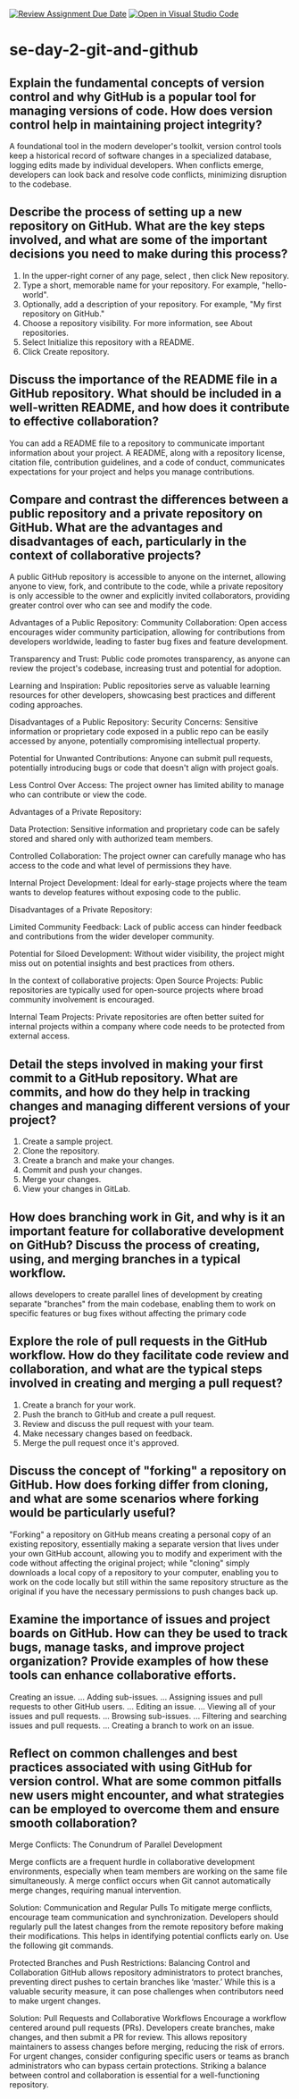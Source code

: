 [![Review Assignment Due Date](https://classroom.github.com/assets/deadline-readme-button-22041afd0340ce965d47ae6ef1cefeee28c7c493a6346c4f15d667ab976d596c.svg)](https://classroom.github.com/a/8wgCKhpZ)
[![Open in Visual Studio Code](https://classroom.github.com/assets/open-in-vscode-2e0aaae1b6195c2367325f4f02e2d04e9abb55f0b24a779b69b11b9e10269abc.svg)](https://classroom.github.com/online_ide?assignment_repo_id=18482352&assignment_repo_type=AssignmentRepo)
# se-day-2-git-and-github
## Explain the fundamental concepts of version control and why GitHub is a popular tool for managing versions of code. How does version control help in maintaining project integrity?
A foundational tool in the modern developer's toolkit, version control tools keep a historical record of software changes in a specialized database, logging edits made by individual developers. When conflicts emerge, developers can look back and resolve code conflicts, minimizing disruption to the codebase.

## Describe the process of setting up a new repository on GitHub. What are the key steps involved, and what are some of the important decisions you need to make during this process?
1. In the upper-right corner of any page, select , then click New repository.
2. Type a short, memorable name for your repository. For example, "hello-world".
3. Optionally, add a description of your repository. For example, "My first repository on GitHub."
4. Choose a repository visibility. For more information, see About repositories.
5. Select Initialize this repository with a README.
6. Click Create repository.

## Discuss the importance of the README file in a GitHub repository. What should be included in a well-written README, and how does it contribute to effective collaboration?
You can add a README file to a repository to communicate important information about your project. A README, along with a repository license, citation file, contribution guidelines, and a code of conduct, communicates expectations for your project and helps you manage contributions.

## Compare and contrast the differences between a public repository and a private repository on GitHub. What are the advantages and disadvantages of each, particularly in the context of collaborative projects?

A public GitHub repository is accessible to anyone on the internet, allowing anyone to view, fork, and contribute to the code, while a private repository is only accessible to the owner and explicitly invited collaborators, providing greater control over who can see and modify the code. 

Advantages of a Public Repository:
Community Collaboration:
Open access encourages wider community participation, allowing for contributions from developers worldwide, leading to faster bug fixes and feature development. 

Transparency and Trust:
Public code promotes transparency, as anyone can review the project's codebase, increasing trust and potential for adoption. 

Learning and Inspiration:
Public repositories serve as valuable learning resources for other developers, showcasing best practices and different coding approaches. 

Disadvantages of a Public Repository:
Security Concerns:
Sensitive information or proprietary code exposed in a public repo can be easily accessed by anyone, potentially compromising intellectual property. 

Potential for Unwanted Contributions:
Anyone can submit pull requests, potentially introducing bugs or code that doesn't align with project goals. 

Less Control Over Access:
The project owner has limited ability to manage who can contribute or view the code. 

Advantages of a Private Repository:

Data Protection:
Sensitive information and proprietary code can be safely stored and shared only with authorized team members.

Controlled Collaboration:
The project owner can carefully manage who has access to the code and what level of permissions they have.

Internal Project Development:
Ideal for early-stage projects where the team wants to develop features without exposing code to the public.

Disadvantages of a Private Repository:

Limited Community Feedback:
Lack of public access can hinder feedback and contributions from the wider developer community.

Potential for Siloed Development:
Without wider visibility, the project might miss out on potential insights and best practices from others. 

In the context of collaborative projects:
Open Source Projects:
Public repositories are typically used for open-source projects where broad community involvement is encouraged. 

Internal Team Projects:
Private repositories are often better suited for internal projects within a company where code needs to be protected from external access. 


## Detail the steps involved in making your first commit to a GitHub repository. What are commits, and how do they help in tracking changes and managing different versions of your project?
1. Create a sample project.
2. Clone the repository.
3. Create a branch and make your changes.
4. Commit and push your changes.
5. Merge your changes.
6. View your changes in GitLab.

## How does branching work in Git, and why is it an important feature for collaborative development on GitHub? Discuss the process of creating, using, and merging branches in a typical workflow.
allows developers to create parallel lines of development by creating separate "branches" from the main codebase, enabling them to work on specific features or bug fixes without affecting the primary code

## Explore the role of pull requests in the GitHub workflow. How do they facilitate code review and collaboration, and what are the typical steps involved in creating and merging a pull request?
1. Create a branch for your work.
2. Push the branch to GitHub and create a pull request.
3. Review and discuss the pull request with your team.
4. Make necessary changes based on feedback.
5. Merge the pull request once it's approved.

## Discuss the concept of "forking" a repository on GitHub. How does forking differ from cloning, and what are some scenarios where forking would be particularly useful?
"Forking" a repository on GitHub means creating a personal copy of an existing repository, essentially making a separate version that lives under your own GitHub account, allowing you to modify and experiment with the code without affecting the original project; while "cloning" simply downloads a local copy of a repository to your computer, enabling you to work on the code locally but still within the same repository structure as the original if you have the necessary permissions to push changes back up. 

## Examine the importance of issues and project boards on GitHub. How can they be used to track bugs, manage tasks, and improve project organization? Provide examples of how these tools can enhance collaborative efforts.
Creating an issue. ...
Adding sub-issues. ...
Assigning issues and pull requests to other GitHub users. ...
Editing an issue. ...
Viewing all of your issues and pull requests. ...
Browsing sub-issues. ...
Filtering and searching issues and pull requests. ...
Creating a branch to work on an issue.

## Reflect on common challenges and best practices associated with using GitHub for version control. What are some common pitfalls new users might encounter, and what strategies can be employed to overcome them and ensure smooth collaboration?

Merge Conflicts: The Conundrum of Parallel Development

Merge conflicts are a frequent hurdle in collaborative development environments, especially when team members are working on the same file simultaneously. A merge conflict occurs when Git cannot automatically merge changes, requiring manual intervention.

Solution: Communication and Regular Pulls
To mitigate merge conflicts, encourage team communication and synchronization. Developers should regularly pull the latest changes from the remote repository before making their modifications. This helps in identifying potential conflicts early on. Use the following git commands.

Protected Branches and Push Restrictions: Balancing Control and Collaboration
GitHub allows repository administrators to protect branches, preventing direct pushes to certain branches like ‘master.’ While this is a valuable security measure, it can pose challenges when contributors need to make urgent changes.

Solution: Pull Requests and Collaborative Workflows
Encourage a workflow centered around pull requests (PRs). Developers create branches, make changes, and then submit a PR for review. This allows repository maintainers to assess changes before merging, reducing the risk of errors. For urgent changes, consider configuring specific users or teams as branch administrators who can bypass certain protections. Striking a balance between control and collaboration is essential for a well-functioning repository.


